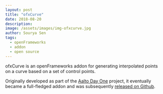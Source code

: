```yaml
---
layout: post
title: "ofxCurve"
date: 2018-08-20
description:
image: /assets/images/img-ofxcurve.jpg
author: Sourya Sen
tags:
  - openFrameworks
  - addon
  - open source
---
```


ofxCurve is an openFrameworks addon for generating interpolated points on a curve based on a set of control points.

Originally developed as part of the [Aalto Day One](/aalto-day-one) project, it eventually became a full-fledged addon and was subsequently [released on Github](https://github.com/sourya-sen/ofxCurve).
